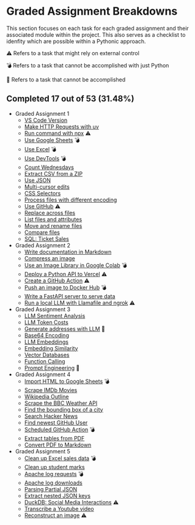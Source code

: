 
# Graded Assignment Breakdowns

This section focuses on each task for each graded assignment and their associated module within the project. This also serves as a checklist to idenfity which are possible within a Pythonic approach.

⚠️ Refers to a task that might rely on external control

💣 Refers to a task that cannot be accomplished with just Python

🚫 Refers to a task that cannot be accomplished

## Completed 17 out of 53 (31.48%)

- Graded Assignment 1
  - [VS Code Version](./vscode_info.py) 
  - [Make HTTP Requests with uv](./uv_requests.py) 
  - [Run command with npx](./npx_prettier.py) ⚠️
  - [Use Google Sheets](./google_sheets.py) 💣
  - [Use Excel](./excel.py) 💣
  - [Use DevTools](./chrome_devtools.py) 💣
  - [Count Wednesdays](./counting_days.py) 
  - [Extract CSV from a ZIP](./zipfile_extract.py) 
  - [Use JSON](./sort_json_values.py) 
  - [Multi-cursor edits](./json_cleanup.py) 
  - [CSS Selectors](./css_selectors.py) 
  - [Process files with different encoding](./process_encoding.py) 
  - [Use GitHub](./github_email.py) ⚠️
  - [Replace across files](./replace_across.py) 
  - [List files and attributes](./sort_filter_file_attributes.py)
  - [Move and rename files](./move_rename.py)
  - [Compare files](./compare_files.py) 
  - [SQL: Ticket Sales](./ticket_sales.py) 
- Graded Assignment 2
  - [Write documentation in Markdown](./create_markdown.py) 
  - [Compress an image](./compress_image.py) 
  - [Use an Image Library in Google Colab](./image_colab.py) 💣
  - [Deploy a Python API to Vercel](./vercel_api.py) ⚠️
  - [Create a GitHub Action](./github_action.py) ⚠️
  - [Push an image to Docker Hub](./docker_hub.py) 💣
  - [Write a FastAPI server to serve data](./fastapi_server.py) 
  - [Run a local LLM with Llamafile and ngrok](./local_llm.py) ⚠️
- Graded Assignment 3
  - [LLM Sentiment Analysis](./sentiment_analysis.py) 
  - [LLM Token Costs](./token_costs.py) 
  - [Generate addresses with LLM](./generate_addresses.py) 🚫
  - [Base64 Encoding](./encode_image.py) 
  - [LLM Embeddings](./llm_embeddings.py) 
  - [Embedding Similarity](./cosine_similarity.py) 
  - [Vector Databases](./vector_databses.py) 
  - [Function Calling](./function_calling.py) 
  - [Prompt Engineering](./prompt_engineering.py) 🚫
- Graded Assignment 4
  - [Import HTML to Google Sheets](./html_google.py) 💣
  - [Scrape IMDb Movies](./imdb_movies.py) 
  - [Wikipedia Outline](./wikiepedia_outline.py) 
  - [Scrape the BBC Weather API](./bbc_weather.py) 
  - [Find the bounding box of a city](./bounding_box.py) 
  - [Search Hacker News](./hacker_news.py) 
  - [Find newest GitHub User](./newest_github_user.py) 
  - [Scheduled GitHub Action](./github_actions.py) 💣
  - [Extract tables from PDF](./extract_tables.py) 
  - [Convert PDF to Markdown](./pdf_to_markdown.py) 
- Graded Assignment 5
  - [Clean up Excel sales data](./clean_sales.py) 💣
  - [Clean up student marks](./clean_student_marks.py) 
  - [Apache log requests](./log_requests.py) 💣
  - [Apache log downloads](./log_request_downloads.py) 
  - [Parsing Partial JSON](./parse_sales_data.py) 
  - [Extract nested JSON keys](./large_json_extract.py)
  - [DuckDB: Social Media Interactions](./duckdb_interactions.py) ⚠️
  - [Transcribe a Youtube video](./yt_transcribe.py) 
  - [Reconstruct an image](./jigsaw_image.py) ⚠️
